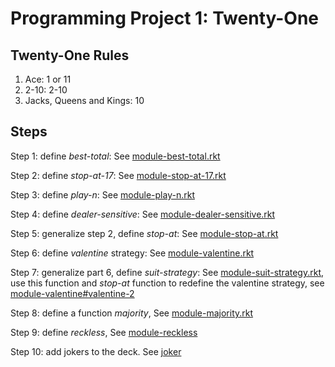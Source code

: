 # Programming Project 1: Twenty-One

## Twenty-One Rules

1. Ace: 1 or 11
2. 2-10: 2-10
3. Jacks, Queens and Kings: 10

## Steps

Step 1: define _best-total_: See [module-best-total.rkt](module-best-total.rkt)

Step 2: define _stop-at-17_: See [module-stop-at-17.rkt](module-stop-at-17.rkt)

Step 3: define _play-n_: See [module-play-n.rkt](module-play-n.rkt)

Step 4: define _dealer-sensitive_: See [module-dealer-sensitive.rkt](module-dealer-sensitive.rkt)

Step 5: generalize step 2, define _stop-at_: See [module-stop-at.rkt](module-stop-at.rkt)

Step 6: define _valentine_ strategy: See [module-valentine.rkt](module-valentine.rkt)

Step 7: generalize part 6, define _suit-strategy_: See [module-suit-strategy.rkt](module-suit-strategy.rkt), use this function and _stop-at_ function to redefine the valentine strategy, see [module-valentine#valentine-2](module-valentine.rkt)

Step 8: define a function _majority_, See [module-majority.rkt](module-majority.rkt)

Step 9: define _reckless_, See [module-reckless](module-reckless.rkt)

Step 10: add jokers to the deck. See [joker](joker)
